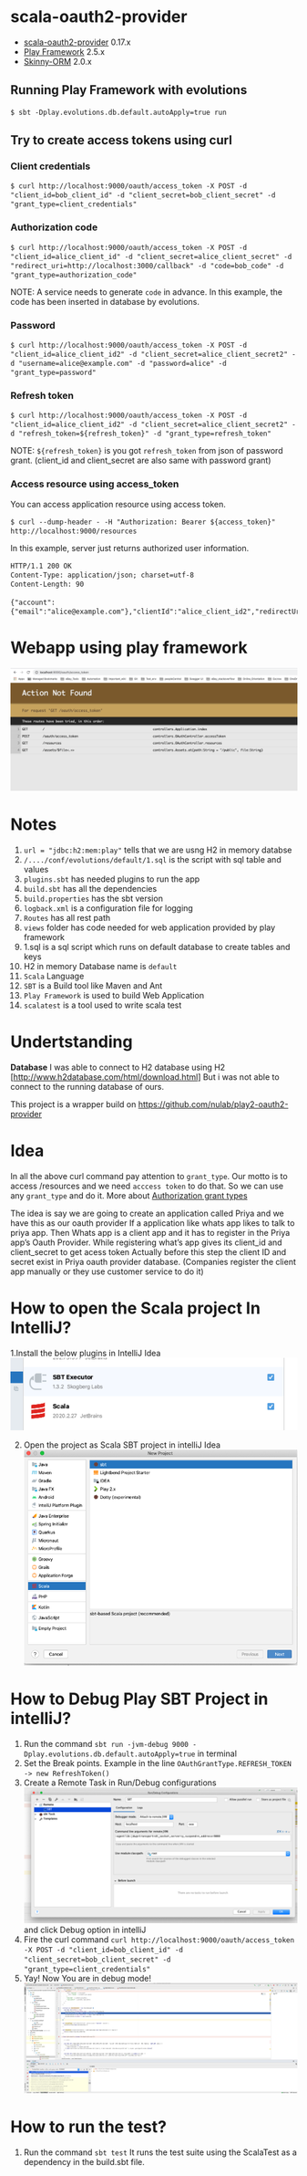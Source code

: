 # scala-oauth2-provider

- [scala-oauth2-provider](https://github.com/nulab/scala-oauth2-provider) 0.17.x
- [Play Framework](https://www.playframework.com/) 2.5.x
- [Skinny-ORM](http://skinny-framework.org/documentation/orm.html) 2.0.x

## Running Play Framework with evolutions

```
$ sbt -Dplay.evolutions.db.default.autoApply=true run
```

## Try to create access tokens using curl

### Client credentials

```
$ curl http://localhost:9000/oauth/access_token -X POST -d "client_id=bob_client_id" -d "client_secret=bob_client_secret" -d "grant_type=client_credentials"
```

### Authorization code

```
$ curl http://localhost:9000/oauth/access_token -X POST -d "client_id=alice_client_id" -d "client_secret=alice_client_secret" -d "redirect_uri=http://localhost:3000/callback" -d "code=bob_code" -d "grant_type=authorization_code"
```

NOTE: A service needs to generate `code` in advance. In this example, the code has been inserted in database by evolutions.

### Password

```
$ curl http://localhost:9000/oauth/access_token -X POST -d "client_id=alice_client_id2" -d "client_secret=alice_client_secret2" -d "username=alice@example.com" -d "password=alice" -d "grant_type=password"
```

### Refresh token

```
$ curl http://localhost:9000/oauth/access_token -X POST -d "client_id=alice_client_id2" -d "client_secret=alice_client_secret2" -d "refresh_token=${refresh_token}" -d "grant_type=refresh_token"
```

NOTE: `${refresh_token}` is you got `refresh_token` from json of password grant. (client_id and client_secret are also same with password grant)

### Access resource using access_token

You can access application resource using access token.

```
$ curl --dump-header - -H "Authorization: Bearer ${access_token}" http://localhost:9000/resources
```

In this example, server just returns authorized user information.

```
HTTP/1.1 200 OK
Content-Type: application/json; charset=utf-8
Content-Length: 90

{"account":{"email":"alice@example.com"},"clientId":"alice_client_id2","redirectUri":null}
```
# Webapp using play framework
![Oauth_provider](https://github.com/priya006/OauthProvider/blob/master/OauthProvider.png)


# Notes
1. `url = "jdbc:h2:mem:play"` tells that we are usng H2 in memory databse
2. `/..../conf/evolutions/default/1.sql` is the script with sql table and values
3. `plugins.sbt` has needed plugins to run the app
4. `build.sbt` has all the dependencies
5. `build.properties` has the sbt version
6. `logback.xml` is a configuration file for logging
7. `Routes` has all rest path
8. `views` folder has code needed for web application provided by play framework
9. 1.sql is a sql script  which runs on default database to create tables and keys
10. H2 in memory Database name is `default`
11. `Scala` Language
12. `SBT` is a Build tool like Maven and Ant
13. `Play Framework` is used to build Web Application
14. `scalatest` is a tool used to write scala test


# Undertstanding
**Database**
I was able to connect to H2 database using H2 [http://www.h2database.com/html/download.html]
But i was not able to connect to the running database of ours.

This project is a wrapper build on https://github.com/nulab/play2-oauth2-provider

# Idea

In all the above curl command pay attention to `grant_type`. Our motto is to access /resources and we need `acccess token` to do that. So we can use any `grant_type` and do it. More about [Authorization grant types](https://oauth.net/2/grant-types/)

The idea is say we are going to create an application called Priya and we have this as our oauth provider
If a application like  whats app likes to talk to priya app. Then Whats app is a client app and it has to register in the Priya app’s Oauth Provider.
While registering what’s app gives its client_id and client_secret
to get acess token
Actually before this step the client ID and secret exist in Priya oauth provider database. (Companies register the client app manually or they use customer service to do it)

# How to open the Scala project In IntelliJ?
1.Install the below plugins in IntelliJ Idea
![Plugins](https://github.com/priya006/OauthProvider/blob/master/ScalaPlugins.png)

2. Open the project as Scala SBT project in intelliJ Idea
![SBT](https://github.com/priya006/OauthProvider/blob/master/IntelliJ%20SBT.png)


# How to Debug Play SBT Project in intelliJ?
1. Run the command `sbt run -jvm-debug 9000 -Dplay.evolutions.db.default.autoApply=true` in terminal 
2. Set the Break points. Example in the line  `OAuthGrantType.REFRESH_TOKEN -> new RefreshToken()`
3. Create a Remote Task in Run/Debug configurations ![Run debug](https://github.com/priya006/OauthProvider/blob/master/Run%20Debug%20Configuration.png) and click Debug option in intelliJ
4. Fire the curl command `curl http://localhost:9000/oauth/access_token -X POST -d "client_id=bob_client_id" -d "client_secret=bob_client_secret" -d "grant_type=client_credentials"`
5. Yay! Now You are in debug mode! ![Debug](https://github.com/priya006/OauthProvider/blob/master/Debug_Mode.png)

# How to run the test?
1. Run the command `sbt test` It runs the test suite using the ScalaTest as a dependency in the build.sbt file.

